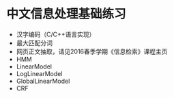 # 中文信息处理基础练习

* 汉字编码（C/C++语言实现）
* 最大匹配分词
* 网页正文抽取，请见2016春季学期《信息检索》课程主页
* HMM
* LinearModel
* LogLinearModel
* GlobalLinearModel
* CRF